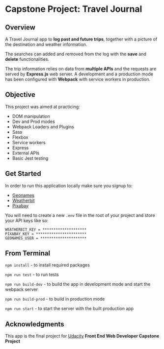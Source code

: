 # Capstone Project: Travel Journal


## Overview

A Travel Journal app to **log past and future trips**, together with a picture of the destination and weather information.

The searches can added and removed from the log with the **save** and **delete** functionalities.

The trip information relies on data from **multiple APIs** and the requests are served by **Express.js** web server. A development and a production mode has been configured with **Webpack** with service workers in production.

## Objective

This project was aimed at practicing:

- DOM manipulation
- Dev and Prod modes
- Webpack Loaders and Plugins
- Sass
- Flexbox
- Service workers
- Express
- External APIs
- Basic Jest testing

## Get Started

In order to run this application locally make sure you signup to:

- [Geonames](https://www.geonames.org/)
- [Weatherbit](https://www.weatherbit.io/api)
- [Pixabay](https://pixabay.com/api/docs/)

You will need to create a new `.env` file in the root of your project and store your API keys like so:

```
WEATHERBIT_KEY = ********************
PIXABAY_KEY = ***********************
GEONAMES_USER = *********************
```

## From Terminal

`npm install` - to install required packages

`npm run test` - to run tests

`npm run build-dev` - to build the app in development mode and start the webpack server

`npm run build-prod` - to build in production mode

`npm run start` - to start the server with the built production app

## Acknowledgments

This app is the final project for [Udacity](https://www.udacity.com/) **Front End Web Developer Capstone Project**

